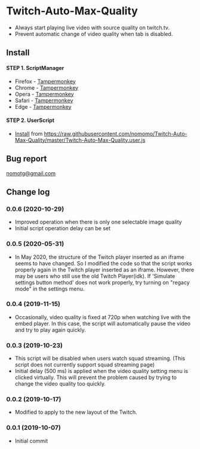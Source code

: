 # Twitch-Auto-Max-Quality
- Always start playing live video with source quality on twitch.tv.
- Prevent automatic change of video quality when tab is disabled.

## Install
#### STEP 1. ScriptManager
- Firefox - [Tampermonkey](https://addons.mozilla.org/ko/firefox/addon/tampermonkey/)
- Chrome - [Tampermonkey](https://chrome.google.com/webstore/detail/tampermonkey/dhdgffkkebhmkfjojejmpbldmpobfkfo?hl=ko)
- Opera - [Tampermonkey](https://addons.opera.com/extensions/details/tampermonkey-beta/)
- Safari - [Tampermonkey](https://safari.tampermonkey.net/tampermonkey.safariextz)
- Edge - [Tampermonkey](https://www.microsoft.com/store/p/tampermonkey/9nblggh5162s)
  
#### STEP 2. UserScript
- [Install](https://raw.githubusercontent.com/nomomo/Twitch-Auto-Max-Quality/master/Twitch-Auto-Max-Quality.user.js) from https://raw.githubusercontent.com/nomomo/Twitch-Auto-Max-Quality/master/Twitch-Auto-Max-Quality.user.js

## Bug report
nomotg@gmail.com

## Change log
### 0.0.6 (2020-10-29)
- Improved operation when there is only one selectable image quality
- Initial script operation delay can be set
### 0.0.5 (2020-05-31)
- In May 2020, the structure of the Twitch player inserted as an iframe seems to have changed. So I modified the code so that the script works properly again in the Twitch player inserted as an iframe. However, there may be users who still use the old Twitch Player(idk). If 'Simulate settings button method' does not work properly, try turning on "regacy mode" in the settings menu.
### 0.0.4 (2019-11-15)
- Occasionally, video quality is fixed at 720p when watching live with the embed player. In this case, the script will automatically pause the video and try to play again quickly.
### 0.0.3 (2019-10-23)
- This script will be disabled when users watch squad streaming. (This script does not currently support squad streaming page)
- Initial delay (500 ms) is applied when the video quality setting menu is clicked virtually. This will prevent the problem caused by trying to change the video quality too quickly.
### 0.0.2 (2019-10-17)
- Modified to apply to the new layout of the Twitch.
### 0.0.1 (2019-10-07)
- Initial commit
